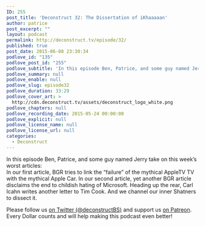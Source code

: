 ```yaml
---
ID: 255
post_title: 'Deconstruct 32: The Dissertation of iKhaaaaan'
author: patrice
post_excerpt: ""
layout: podcast
permalink: http://deconstruct.tv/episode/32/
published: true
post_date: 2015-06-08 23:30:34
podlove_id: "135"
podlove_post_id: "255"
podlove_subtitle: 'In this episode Ben, Patrice, and some guy named Jerry take on this week’s worst articles: mythical AppleTVs and Apple Cars, Microsoft haters and fucking Carl Icahn'
podlove_summary: null
podlove_enable: null
podlove_slug: episode32
podlove_duration: 33:29
podlove_cover_art: >
  http://cdn.deconstruct.tv/assets/deconstruct_logo_white.png
podlove_chapters: null
podlove_recording_date: 2015-05-24 00:00:00
podlove_explicit: null
podlove_license_name: null
podlove_license_url: null
categories:
  - Deconstruct
---
```

<p>In this episode Ben, Patrice, and some guy named Jerry take on this week’s worst articles: <br />
In our first article, BGR tries to link the “failure” of the mythical AppleTV TV with the mythical Apple Car.  In our second article, yet another BGR article disclaims the end to childish hating of Microsoft.  Heading up the rear, Carl Icahn writes another letter to Tim Cook. And we channel our inner Shatners to dissect it.</p>
<p>Please follow us <a href="http://twitter.com/deconstructBS">on Twitter (@deconstructBS)</a> and support us <a href="http://patreon.com/deconstruct">on Patreon</a>. Every Dollar counts and will help making this podcast even better!
</p>
